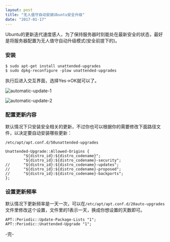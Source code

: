 ```yaml
---
layout: post
title: "无人值守自动安装Ubuntu安全升级"
date: "2017-01-17"
---
```


Ubuntu的更新迭代速度感人，为了保持服务器时刻能处在最新安全的状态，最好是将服务器配置为无人值守自动升级模式(安全前提下的)。

### 安装

```
$ sudo apt-get install unattended-upgrades
$ sudo dpkg-reconfigure -plow unattended-upgrades
```
执行后进入交互界面，选择Yes->OK就可以了。

![automatic-update-1]({{site.IMG_PATH}}/automatic-update-1.png)

![automatic-update-2]({{site.IMG_PATH}}/automatic-update-2.png)

### 配置更新内容

默认情况下只安装安全相关的更新，不过你也可以根据你的需要修改下面路径文件，以决定要自动安装哪些更新：

```
/etc/apt/apt.conf.d/50unattended-upgrades
```

```
Unattended-Upgrade::Allowed-Origins {
        "${distro_id}:${distro_codename}";
        "${distro_id}:${distro_codename}-security";
//      "${distro_id}:${distro_codename}-updates";
//      "${distro_id}:${distro_codename}-proposed";
//      "${distro_id}:${distro_codename}-backports";
};
```


### 设置更新频率
默认情况下更新频率是一天一次，可以在`/etc/apt/apt.conf.d/20auto-upgrades`文件里修改这个设置，文件里的1表示一天，换成你想设置的天数即可。

```
APT::Periodic::Update-Package-Lists "1";
APT::Periodic::Unattended-Upgrade "1";
```

-完-



